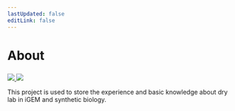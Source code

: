 ```yaml
---
lastUpdated: false
editLink: false
---
```


# About

<div class="flex gap-2" style="margin-top: 1.5rem;">
  <a href="https://github.com/497363983/dry-lab/blob/main/LICENSE">
    <img src="https://img.shields.io/badge/source%20code%20license-MIT-blue" />
  </a>
  <a href="https://creativecommons.org/licenses/by/4.0/">
    <img src="https://img.shields.io/badge/document%20license-CC%20BY%204.0-blue" />
  </a>
</div>

This project is used to store the experience and basic knowledge about dry lab in iGEM and synthetic biology.
